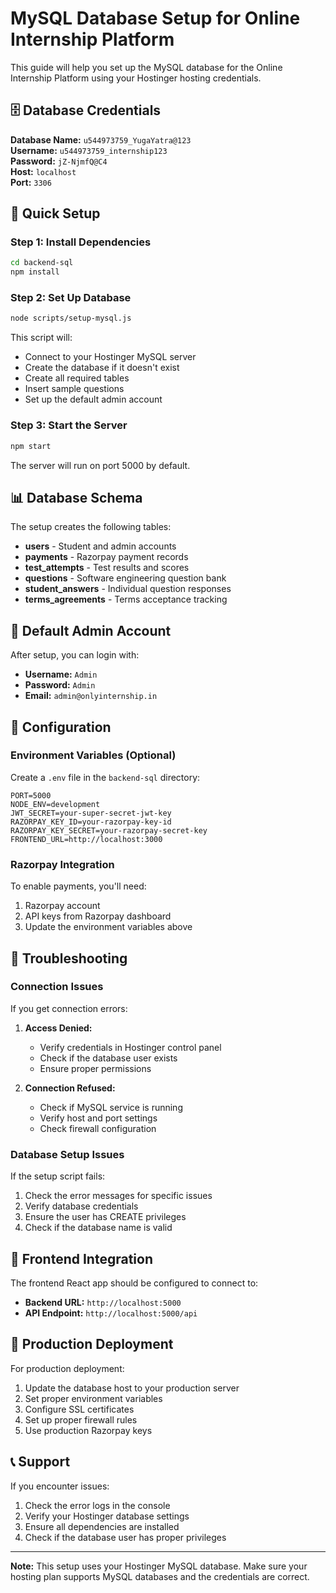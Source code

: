 # MySQL Database Setup for Online Internship Platform

This guide will help you set up the MySQL database for the Online Internship Platform using your Hostinger hosting credentials.

## 🗄️ Database Credentials

**Database Name:** `u544973759_YugaYatra@123`  
**Username:** `u544973759_internship123`  
**Password:** `jZ-NjmfQ@C4`  
**Host:** `localhost`  
**Port:** `3306`

## 🚀 Quick Setup

### Step 1: Install Dependencies
```bash
cd backend-sql
npm install
```

### Step 2: Set Up Database
```bash
node scripts/setup-mysql.js
```

This script will:
- Connect to your Hostinger MySQL server
- Create the database if it doesn't exist
- Create all required tables
- Insert sample questions
- Set up the default admin account

### Step 3: Start the Server
```bash
npm start
```

The server will run on port 5000 by default.

## 📊 Database Schema

The setup creates the following tables:

- **users** - Student and admin accounts
- **payments** - Razorpay payment records
- **test_attempts** - Test results and scores
- **questions** - Software engineering question bank
- **student_answers** - Individual question responses
- **terms_agreements** - Terms acceptance tracking

## 👤 Default Admin Account

After setup, you can login with:
- **Username:** `Admin`
- **Password:** `Admin`
- **Email:** `admin@onlyinternship.in`

## 🔧 Configuration

### Environment Variables (Optional)
Create a `.env` file in the `backend-sql` directory:

```env
PORT=5000
NODE_ENV=development
JWT_SECRET=your-super-secret-jwt-key
RAZORPAY_KEY_ID=your-razorpay-key-id
RAZORPAY_KEY_SECRET=your-razorpay-secret-key
FRONTEND_URL=http://localhost:3000
```

### Razorpay Integration
To enable payments, you'll need:
1. Razorpay account
2. API keys from Razorpay dashboard
3. Update the environment variables above

## 🐛 Troubleshooting

### Connection Issues
If you get connection errors:

1. **Access Denied:**
   - Verify credentials in Hostinger control panel
   - Check if the database user exists
   - Ensure proper permissions

2. **Connection Refused:**
   - Check if MySQL service is running
   - Verify host and port settings
   - Check firewall configuration

### Database Setup Issues
If the setup script fails:

1. Check the error messages for specific issues
2. Verify database credentials
3. Ensure the user has CREATE privileges
4. Check if the database name is valid

## 📱 Frontend Integration

The frontend React app should be configured to connect to:
- **Backend URL:** `http://localhost:5000`
- **API Endpoint:** `http://localhost:5000/api`

## 🚀 Production Deployment

For production deployment:

1. Update the database host to your production server
2. Set proper environment variables
3. Configure SSL certificates
4. Set up proper firewall rules
5. Use production Razorpay keys

## 📞 Support

If you encounter issues:
1. Check the error logs in the console
2. Verify your Hostinger database settings
3. Ensure all dependencies are installed
4. Check if the database user has proper privileges

---

**Note:** This setup uses your Hostinger MySQL database. Make sure your hosting plan supports MySQL databases and the credentials are correct.
